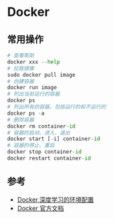 # Docker

## 常用操作

```python
# 查看帮助
docker xxx --help
# 拉取镜像
sudo docker pull image
# 创建容器
docker run image
# 列出当前运行的容器
docker ps
# 列出所有的容器，包括运行的和不运行的
docker ps -a
# 删除容器
docker rm container-id
# 容器的启动、进入、退出
docker start [-i] container-id
# 容器的停止、重启
docker stop container-id
docker restart container-id
```

## 参考

- [Docker,深度学习的环境配置](https://zhuanlan.zhihu.com/p/64493662)
- [Docker 官方文档](https://docs.docker.com/install/linux/docker-ce/ubuntu/)